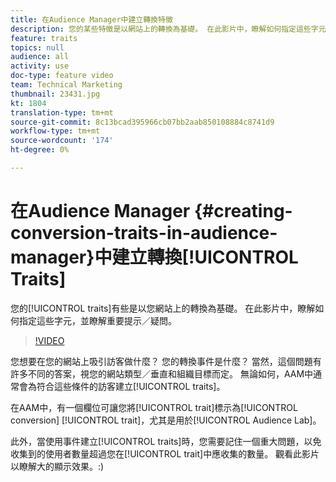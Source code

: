 ```yaml
---
title: 在Audience Manager中建立轉換特徵
description: 您的某些特徵是以網站上的轉換為基礎。 在此影片中，瞭解如何指定這些字元，並瞭解重要提示／疑問。
feature: traits
topics: null
audience: all
activity: use
doc-type: feature video
team: Technical Marketing
thumbnail: 23431.jpg
kt: 1804
translation-type: tm+mt
source-git-commit: 8c13bcad395966cb07bb2aab850108884c8741d9
workflow-type: tm+mt
source-wordcount: '174'
ht-degree: 0%

---
```



# 在Audience Manager {#creating-conversion-traits-in-audience-manager}中建立轉換[!UICONTROL Traits]

您的[!UICONTROL traits]有些是以您網站上的轉換為基礎。 在此影片中，瞭解如何指定這些字元，並瞭解重要提示／疑問。

>[!VIDEO](https://video.tv.adobe.com/v/23431/?quality=12)

您想要在您的網站上吸引訪客做什麼？ 您的轉換事件是什麼？ 當然，這個問題有許多不同的答案，視您的網站類型／垂直和組織目標而定。 無論如何，AAM中通常會為符合這些條件的訪客建立[!UICONTROL traits]。

在AAM中，有一個欄位可讓您將[!UICONTROL trait]標示為[!UICONTROL conversion] [!UICONTROL trait]，尤其是用於[!UICONTROL Audience Lab]。

此外，當使用事件建立[!UICONTROL traits]時，您需要記住一個重大問題，以免收集到的使用者數量超過您在[!UICONTROL trait]中應收集的數量。 觀看此影片以瞭解大的顯示效果。:)
